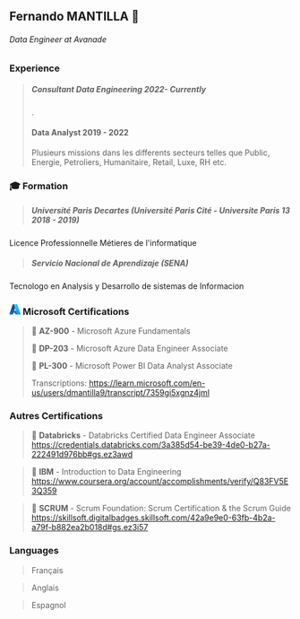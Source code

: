## Fernando MANTILLA  👋
###### Data Engineer at Avanade 

### Experience 
> ##### Consultant Data Engineering 2022- Currently
> .
> #### Data Analyst 2019 - 2022
> Plusieurs missions dans les differents secteurs telles que Public, Energie, Petroliers, Humanitaire, Retail, Luxe, RH etc.

### :mortar_board: Formation
> ##### Université Paris Decartes (Université Paris Cité - Universite Paris 13 2018 - 2019)
Licence Professionnelle Métieres de l'informatique
> ##### Servicio Nacional de Aprendizaje (SENA)
Tecnologo en Analysis y Desarrollo de sistemas de Informacion 

### <img src="https://raw.githubusercontent.com/devicons/devicon/master/icons/azure/azure-original.svg" title="Azure" alt="Azure" width="20" height="20"/>  Microsoft Certifications
 
> :1st_place_medal: **AZ-900** - Microsoft Azure Fundamentals
>
> :1st_place_medal: **DP-203** - Microsoft Azure Data Engineer Associate
>
> :1st_place_medal: **PL-300** - Microsoft Power BI Data Analyst Associate
>
> Transcriptions: https://learn.microsoft.com/en-us/users/dmantilla9/transcript/7359gi5xgnz4jml

### Autres Certifications
> :1st_place_medal: **Databricks** - Databricks Certified Data Engineer Associate
> https://credentials.databricks.com/3a385d54-be39-4de0-b27a-222491d976bb#gs.ez3awd

> :1st_place_medal: **IBM** - Introduction to Data Engineering
> https://www.coursera.org/account/accomplishments/verify/Q83FV5E3Q359

> :1st_place_medal: **SCRUM** - Scrum Foundation: Scrum Certification & the Scrum Guide
> https://skillsoft.digitalbadges.skillsoft.com/42a9e9e0-63fb-4b2a-a79f-b882ea2b018d#gs.ez3i57

### Languages

> Français

> Anglais

> Espagnol


<!--
**dmantilla9/dmantilla9** is a ✨ _special_ ✨ repository because its `README.md` (this file) appears on your GitHub profile.

Here are some ideas to get you started:

- 🔭 I’m currently working on ...
- 🌱 I’m currently learning ...
- 👯 I’m looking to collaborate on ...
- 🤔 I’m looking for help with ...
- 💬 Ask me about ...
- 📫 How to reach me: ...
- 😄 Pronouns: ...
- ⚡ Fun fact: ...
-->
